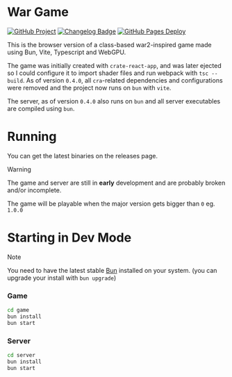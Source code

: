 # War Game

[![GitHub Project](https://img.shields.io/badge/Github-Project-blue?logo=github)](https://github.com/users/tcklpl/projects/1)
[![Changelog Badge](https://img.shields.io/badge/Changelog-8A2BE2)](./CHANGELOG.md)
[![GitHub Pages Deploy](https://img.shields.io/badge/Github%20Pages-Latest%20Dev%20Build-blue?logo=github)](https://tcklpl.github.io/war/)

This is the browser version of a class-based war2-inspired game made using Bun, Vite, Typescript and WebGPU.

The game was initially created with `crate-react-app`, and was later ejected so I could configure it to import shader
files and run webpack with `tsc --build`. As of version `0.4.0`, all `cra`-related dependencies and configurations were
removed and the project now runs on `bun` with `vite`.

The server, as of version `0.4.0` also runs on `bun` and all server executables are compiled using `bun`.

# Running

You can get the latest binaries on the releases page.

> [!WARNING]
> The game and server are still in **early** development and are probably broken and/or incomplete.
>
> The game will be playable when the major version gets bigger than `0` eg. `1.0.0`

# Starting in Dev Mode

> [!NOTE]  
> You need to have the latest stable [Bun](https://bun.sh/) installed on your system.
> (you can upgrade your install with `bun upgrade`)

### Game

```sh
cd game
bun install
bun start
```

### Server

```sh
cd server
bun install
bun start
```
